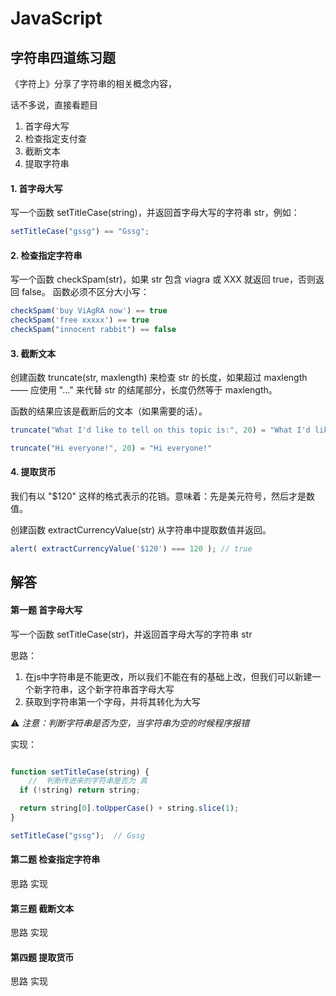 # JavaScript
## 字符串四道练习题

《字符上》分享了字符串的相关概念内容，

话不多说，直接看题目

1. 首字母大写
2. 检查指定支付查
3. 截断文本
4. 提取字符串

#### 1. 首字母大写
写一个函数 setTitleCase(string)，并返回首字母大写的字符串 str，例如：
```javascript 
setTitleCase("gssg") == "Gssg";
```
#### 2. 检查指定字符串
写一个函数 checkSpam(str)，如果 str 包含 viagra 或 XXX 就返回 true，否则返回 false。
函数必须不区分大小写：
```javascript 
checkSpam('buy ViAgRA now') == true
checkSpam('free xxxxx') == true
checkSpam("innocent rabbit") == false
```
#### 3. 截断文本
创建函数 truncate(str, maxlength) 来检查 str 的长度，如果超过 maxlength —— 应使用 "…" 来代替 str 的结尾部分，长度仍然等于 maxlength。

函数的结果应该是截断后的文本（如果需要的话）。
```javascript 
truncate("What I'd like to tell on this topic is:", 20) = "What I'd like to te…"

truncate("Hi everyone!", 20) = "Hi everyone!"
```
#### 4. 提取货币
我们有以 "$120" 这样的格式表示的花销。意味着：先是美元符号，然后才是数值。

创建函数 extractCurrencyValue(str) 从字符串中提取数值并返回。
```javascript 
alert( extractCurrencyValue('$120') === 120 ); // true
```


## 解答

#### 第一题 首字母大写
写一个函数 setTitleCase(str)，并返回首字母大写的字符串 str

思路：
1. 在js中字符串是不能更改，所以我们不能在有的基础上改，但我们可以新建一个新字符串，这个新字符串首字母大写
2. 获取到字符串第一个字母，并将其转化为大写

⚠️ _注意：判断字符串是否为空，当字符串为空的时候程序报错_

实现：
```JavaScript

function setTitleCase(string) {
    //  判断传进来的字符串是否为 真
  if (!string) return string;

  return string[0].toUpperCase() + string.slice(1);
}

setTitleCase("gssg");  // Gssg
```
#### 第二题 检查指定字符串
思路
实现
#### 第三题 截断文本
思路
实现
#### 第四题 提取货币
思路
实现